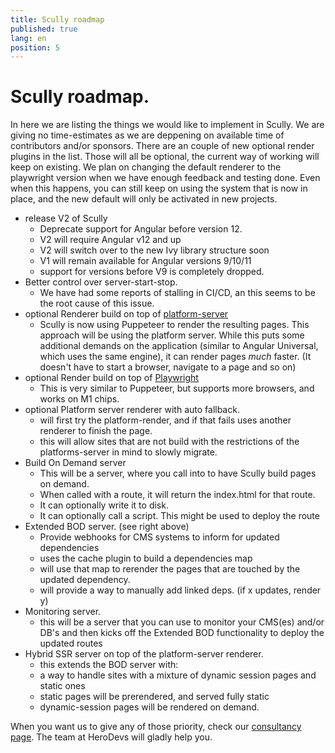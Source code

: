```yaml
---
title: Scully roadmap
published: true
lang: en
position: 5
---
```


# Scully roadmap.

In here we are listing the things we would like to implement in Scully.
We are giving no time-estimates as we are deppening on available time of contributors and/or sponsors.
There are an couple of new optional render plugins in the list. Those will all be optional, the current way of working will keep on existing. We plan on changing the default renderer to the playwright version  when we have enough feedback and testing done. Even when this happens, you can still keep on using the system that is now in place, and the new default will only be activated in new projects.

- release V2 of Scully
  - Deprecate support for Angular before version 12.
  - V2 will require Angular v12 and up
  - V2 will switch over to the new Ivy library structure soon
  - V1 will remain available for Angular versions 9/10/11
  - support for versions before V9 is completely dropped.
- Better control over server-start-stop.
  - We have had some reports of stalling in CI/CD, an this seems to be the root cause of this issue.
- optional Renderer build on top of [platform-server](https://angular.io/api/platform-server)
  - Scully is now using Puppeteer to render the resulting pages. This approach will be using the platform server. While this puts some additional demands on the application (similar to Angular Universal, which uses the same engine), it can render pages _much_ faster. (It doesn't have to start a browser, navigate to a page and so on)
- optional Render build on top of [Playwright](https://github.com/microsoft/playwright)
  - This is very similar to Puppeteer, but supports more browsers, and works on M1 chips.
- optional Platform server renderer with auto fallback.
  - will first try the platform-render, and if that fails uses another renderer to finish the page.
  - this will allow sites that are not build with the restrictions of the platforms-server in mind to slowly migrate.
- Build On Demand server
  - This will be a server, where you call into to have Scully build pages on demand.
  - When called with a route, it will return the index.html for that route.
  - It can optionally write it to disk.
  - It can optionally call a script. This might be used to deploy the route
- Extended BOD server. (see right above)
  - Provide webhooks for CMS systems to inform for updated dependencies
  - uses the cache plugin to build a dependencies map
  - will use that map to rerender the pages that are touched by the updated dependency.
  - will provide a way to manually add linked deps. (if x updates, render y)
- Monitoring server.
  - this will be a server that you can use to monitor your CMS(es) and/or DB's and then kicks off the Extended BOD functionality to deploy the updated routes
- Hybrid SSR server on top of the platform-server renderer.
  - this extends the BOD server with:
  - a way to handle sites with a mixture of dynamic session pages and static ones
  - static pages will be prerendered, and served fully static
  - dynamic-session pages will be rendered on demand.

When you want us to give any of those priority, check our [consultancy page](./consutancy.md). The team at HeroDevs will gladly help you.
